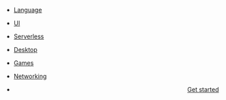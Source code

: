 <!-- docs/_sidebar.md -->

<!--span class="hide_mobile" style="position: relative;top: -18px;left: 10px;">An abstract programming language</span-->

* [Language]()

* [UI](UI.md)

* [Serverless](CLOUD.md)

* [Desktop](DESKTOP.md)

* [Games](GAMES.md)

* [Networking](NETWORKING.md)

* <a href="#/?id=get-started" class="btn" style="float:right;margin-bottom: -13px;">Get started</a>



<!--
* <a href="#/GETSTARTED.md" class="btn">Get started</a>
* <a href="https://github.com/puzzlelang/puzzle" target="_blank" class="" style="margin:0px 10px"><span class="fab fa-github"></span></a>-->

<!--* [Learn](?id=puzzle)

* [Guides](chapters/GUIDES.md)

* [Modules](chapters/modules/index.md) -->
